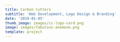 ```yaml
---
title: Carbon Cutters
subtitle: 'Web Development, Logo Design & Branding'
date: '2019-01-05'
thumb_image: images/cc-logo-card.png
image: images/fabulous-anemone.png
template: project
---
```



